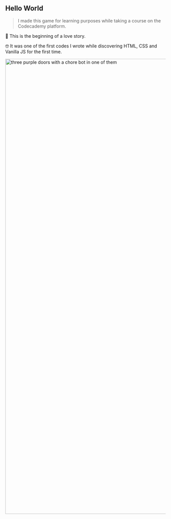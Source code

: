 ## Hello World

> I made this game for learning purposes while taking a course on the Codecademy platform.
<p>🤍 This is the beginning of a love story.</p>
<p>🤓 It was one of the first codes I wrote while discovering HTML, CSS and Vanilla JS for the first time.</p>
<img width="1427" alt="three purple doors with a chore bot in one of them" src="https://github.com/sabrinamaral/choredoor/assets/75286666/f0b92966-caf2-41ad-a8b7-73d5c10f92d2">
